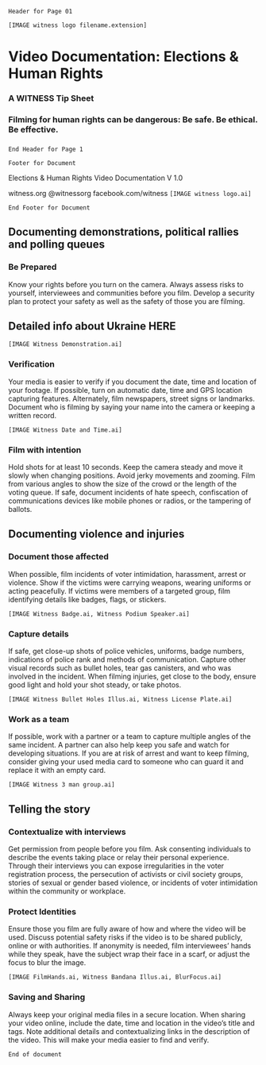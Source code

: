 
```Header for Page 01```

```[IMAGE witness logo filename.extension]```

# Video Documentation: Elections & Human Rights
### A WITNESS Tip Sheet
### 
### Filming for human rights can be dangerous: Be safe. Be ethical. Be effective.
### 
```End Header for Page 1```

``` Footer for Document ```

Elections & Human Rights Video Documentation V 1.0

witness.org @witnessorg facebook.com/witness 
```[IMAGE witness logo.ai]```

``` End Footer for Document ```

## Documenting demonstrations, political rallies and polling queues
### Be Prepared
Know your rights before you turn on the camera. Always assess risks to
yourself, interviewees and communities before you film. Develop a
security plan to protect your safety as well as the safety of those you
are filming.

## Detailed info about Ukraine HERE

```[IMAGE Witness Demonstration.ai]```

### Verification
Your media is easier to verify if you document the date, time and
location of your footage. If possible, turn on automatic date, time and
GPS location capturing features. Alternately, film newspapers, street
signs or landmarks. Document who is filming by saying your name into the
camera or keeping a written record.

```[IMAGE Witness Date and Time.ai]```

### Film with intention
Hold shots for at least 10 seconds. Keep the camera steady and move it
slowly when changing positions. Avoid jerky movements and zooming. Film
from various angles to show the size of the crowd or the length of the
voting queue. If safe, document incidents of hate speech, confiscation
of communications devices like mobile phones or radios, or the tampering
of ballots.

## Documenting violence and injuries
### Document those affected
When possible, film incidents of voter intimidation, harassment, arrest
or violence. Show if the victims were carrying weapons, wearing uniforms
or acting peacefully. If victims were members of a targeted group, film
identifying details like badges, flags, or stickers.

```[IMAGE Witness Badge.ai, Witness Podium Speaker.ai]```

### Capture details
If safe, get close-up shots of police vehicles, uniforms, badge numbers,
indications of police rank and methods of communication. Capture other
visual records such as bullet holes, tear gas canisters, and who was
involved in the incident. When filming injuries, get close to the body,
ensure good light and hold your shot steady, or take photos.

```[IMAGE Witness Bullet Holes Illus.ai, Witness License Plate.ai]```

### Work as a team
If possible, work with a partner or a team to capture multiple angles
of the same incident. A partner can also help keep you safe and
watch for developing situations. If you are at risk of arrest and want
to keep filming, consider giving your used media card to someone
who can guard it and replace it with an empty card.

```[IMAGE Witness 3 man group.ai]```

## Telling the story
### Contextualize with interviews
Get permission from people before you film. Ask consenting individuals
to describe the events taking place or relay their personal experience.
Through their interviews you can expose irregularities in the voter
registration process, the persecution of activists or civil society
groups, stories of sexual or gender based violence, or incidents of
voter intimidation within the community or workplace.

### Protect Identities
Ensure those you film are fully aware of how and where the video will be
used. Discuss potential safety risks if the video is to be shared
publicly, online or with authorities. If anonymity is needed, film
interviewees’ hands while they speak, have the subject wrap their face
in a scarf, or adjust the focus to blur the image.

```[IMAGE FilmHands.ai, Witness Bandana Illus.ai, BlurFocus.ai]```

### Saving and Sharing
Always keep your original media files in a secure location. When sharing your video online, include the
date, time and location in the video’s title and tags. Note additional details and contextualizing links in the
description of the video. This will make your media easier to find and verify.

```End of document``` 

